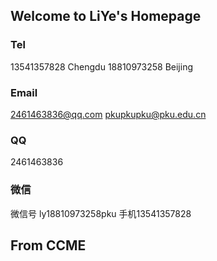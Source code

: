 ## Welcome to LiYe's Homepage

### Tel
13541357828    Chengdu
18810973258    Beijing

### Email
2461463836@qq.com
pkupkupku@pku.edu.cn

### QQ
2461463836
### 微信
微信号 ly18810973258pku    手机13541357828

## From CCME
